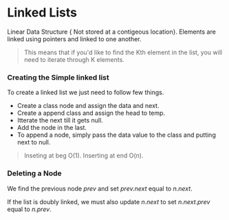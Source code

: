 # Linked Lists

Linear Data Structure { Not stored at a contigeous location}.
Elements are linked using pointers and linked to one another.

> This means that if you'd like to find the Kth element in the list, you will need to iterate through K elements. 

### Creating the Simple linked list

To create a linked list we just need to follow few things.

* Create a class node and assign the data and next.
* Create a append class and assign the head to temp.
* Itterate the next till it gets null.
* Add the node in the last.
* To append a node, simply pass the data value to the class and putting next to null.

> Inseting at beg O(1). Inserting at end O(n).

### Deleting a Node 

We find the previous node *prev* and set *prev.next* equal to *n.next*. 

If the list is doubly linked, we must also update *n.next* to set *n.next.prev* equal to *n.prev*. 